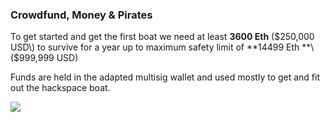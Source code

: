 ### Crowdfund, Money & Pirates

To get started and get the first boat we need at least **3600 Eth** \($250,000 USD\) to survive for a year up to maximum safety limit of **14499 Eth **\($999,999 USD\)

Funds are held in the adapted multisig wallet and used mostly to get and fit out the hackspace boat.

![](/assets/ether_allocation.png)

